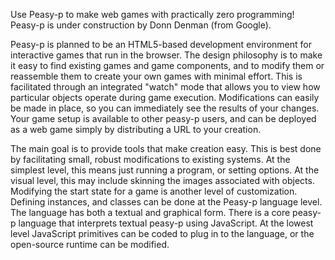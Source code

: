 Use Peasy-p to make web games with practically zero programming!  Peasy-p is under construction by Donn Denman (from Google).

Peasy-p is planned to be an HTML5-based development environment for interactive games that run in the browser.  The design philosophy is to make it easy to find existing games and game components, and to modify them or reassemble them to create your own games with minimal effort.  This is facilitated through an integrated "watch" mode that allows you to view how particular objects operate during game execution.  Modifications can easily be made in place, so you can immediately see the results of your changes.  Your game setup is available to other peasy-p users, and can be deployed as a web game simply by distributing a URL to your creation.

The main goal is to provide tools that make creation easy.  This is best done by facilitating small, robust modifications to existing systems.  At the simplest level, this means just running a program, or setting options.  At the visual level, this may include skinning the images associated with objects.  Modifying the start state for a game is another level of customization.  Defining instances, and classes can be done at the Peasy-p language level.  The language has both a textual and graphical form.  There is a core peasy-p language that interprets textual peasy-p using JavaScript.  At the lowest level JavaScript primitives can be coded to plug in to the language, or the open-source runtime can be modified.
